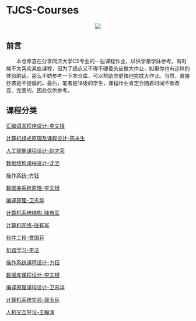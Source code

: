
# TJCS-Courses

<div align="center">  
  <img  src="https://github-readme-streak-stats.herokuapp.com?user=zzhuncle&theme=onedark&date_format=M%20j%5B%2C%20Y%5D" />
</div>

## 前言

&emsp;&emsp;本仓库意在分享同济大学CS专业的一些课程作业，以供学弟学妹参考。有时候不太喜欢某些课程，但为了绩点又不得不硬着头皮做大作业，如果你也有这样的体验的话，那么不妨参考一下本仓库，可以帮助你更快地完成大作业。当然，直接抄袭是不提倡的。最后，笔者是18级的学生，课程作业肯定会随着时间不断改变、完善的，因此仅供参考。

## 课程分类

[汇编语言程序设计-李文根](https://github.com/zzhuncle/TJCS-Courses/tree/main/%E6%B1%87%E7%BC%96%E8%AF%AD%E8%A8%80%E7%A8%8B%E5%BA%8F%E8%AE%BE%E8%AE%A1-%E6%9D%8E%E6%96%87%E6%A0%B9)

[计算机组成原理及课程设计-陈永生](https://github.com/zzhuncle/TJCS-Courses/tree/main/%E8%AE%A1%E7%AE%97%E6%9C%BA%E7%BB%84%E6%88%90%E5%8E%9F%E7%90%86%E5%8F%8A%E8%AF%BE%E7%A8%8B%E8%AE%BE%E8%AE%A1-%E9%99%88%E6%B0%B8%E7%94%9F)

[人工智能课程设计-赵才荣](https://github.com/zzhuncle/TJCS-Courses/tree/main/%E4%BA%BA%E5%B7%A5%E6%99%BA%E8%83%BD%E8%AF%BE%E7%A8%8B%E8%AE%BE%E8%AE%A1-%E8%B5%B5%E6%89%8D%E8%8D%A3)

[数据结构课程设计-沈坚](https://github.com/zzhuncle/TJCS-Courses/tree/main/%E6%95%B0%E6%8D%AE%E7%BB%93%E6%9E%84%E8%AF%BE%E7%A8%8B%E8%AE%BE%E8%AE%A1-%E6%B2%88%E5%9D%9A)

[操作系统-方钰](https://github.com/zzhuncle/TJCS-Courses/tree/main/%E6%93%8D%E4%BD%9C%E7%B3%BB%E7%BB%9F-%E6%96%B9%E9%92%B0)

[数据库系统原理-李文根](https://github.com/zzhuncle/TJCS-Courses/tree/main/%E6%95%B0%E6%8D%AE%E5%BA%93%E7%B3%BB%E7%BB%9F%E5%8E%9F%E7%90%86-%E6%9D%8E%E6%96%87%E6%A0%B9)

[编译原理-卫志华](https://github.com/zzhuncle/TJCS-Courses/tree/main/%E7%BC%96%E8%AF%91%E5%8E%9F%E7%90%86-%E5%8D%AB%E5%BF%97%E5%8D%8E)

[计算机系统结构-陆有军](https://github.com/zzhuncle/TJCS-Courses/tree/main/%E8%AE%A1%E7%AE%97%E6%9C%BA%E7%B3%BB%E7%BB%9F%E7%BB%93%E6%9E%84-%E9%99%86%E6%9C%89%E5%86%9B)

[计算机网络-陆有军](https://github.com/zzhuncle/TJCS-Courses/tree/main/%E8%AE%A1%E7%AE%97%E6%9C%BA%E7%BD%91%E7%BB%9C-%E9%99%86%E6%9C%89%E5%86%9B)

[软件工程-曾国荪](https://github.com/zzhuncle/TJCS-Courses/tree/main/%E8%BD%AF%E4%BB%B6%E5%B7%A5%E7%A8%8B-%E6%9B%BE%E5%9B%BD%E8%8D%AA)

[机器学习-李洁](https://github.com/zzhuncle/TJCS-Courses/tree/main/%E6%9C%BA%E5%99%A8%E5%AD%A6%E4%B9%A0-%E6%9D%8E%E6%B4%81)

[操作系统课程设计-方钰](https://github.com/zzhuncle/TJCS-Courses/tree/main/%E6%93%8D%E4%BD%9C%E7%B3%BB%E7%BB%9F%E8%AF%BE%E7%A8%8B%E8%AE%BE%E8%AE%A1-%E6%96%B9%E9%92%B0)

[数据库课程设计-李文根](https://github.com/zzhuncle/TJCS-Courses/tree/main/%E6%95%B0%E6%8D%AE%E5%BA%93%E8%AF%BE%E7%A8%8B%E8%AE%BE%E8%AE%A1-%E6%9D%8E%E6%96%87%E6%A0%B9)

[编译原理课程设计-卫志华](https://github.com/zzhuncle/TJCS-Courses/tree/main/%E7%BC%96%E8%AF%91%E5%8E%9F%E7%90%86%E8%AF%BE%E7%A8%8B%E8%AE%BE%E8%AE%A1-%E5%8D%AB%E5%BF%97%E5%8D%8E)

[计算机系统实验-郭玉臣](https://github.com/zzhuncle/TJCS-Courses/tree/main/%E8%AE%A1%E7%AE%97%E6%9C%BA%E7%B3%BB%E7%BB%9F%E5%AE%9E%E9%AA%8C-%E9%83%AD%E7%8E%89%E8%87%A3)

[人机交互导论-王翰漓](https://github.com/zzhuncle/TJCS-Courses/tree/main/%E4%BA%BA%E6%9C%BA%E4%BA%A4%E4%BA%92%E5%AF%BC%E8%AE%BA-%E7%8E%8B%E7%BF%B0%E6%BC%93)
